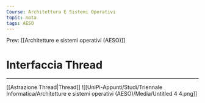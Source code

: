 ```yaml
---
Course: Architettura E Sistemi Operativi
topic: nota
tags: AESO
---
```


Prev: [[Architetture e sistemi operativi (AESO)]]

# Interfaccia Thread
---
[[Astrazione Thread|Thread]]
![[UniPi-Appunti/Studi/Triennale Informatica/Architetture e sistemi operativi (AESO)/Media/Untitled 4 4.png]]
